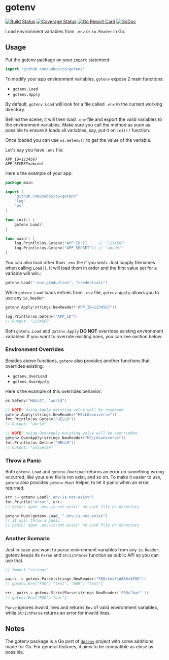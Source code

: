 # gotenv

[![Build Status](https://github.com/subosito/gotenv/workflows/Go%20workflow/badge.svg)](https://github.com/subosito/gotenv/actions)
[![Coverage Status](https://badgen.net/codecov/c/github/subosito/gotenv)](https://codecov.io/gh/subosito/gotenv)
[![Go Report Card](https://goreportcard.com/badge/github.com/subosito/gotenv)](https://goreportcard.com/report/github.com/subosito/gotenv)
[![GoDoc](https://godoc.org/github.com/subosito/gotenv?status.svg)](https://godoc.org/github.com/subosito/gotenv)

Load environment variables from `.env` or `io.Reader` in Go.

## Usage

Put the gotenv package on your `import` statement:

```go
import "github.com/subosito/gotenv"
```

To modify your app environment variables, `gotenv` expose 2 main functions:

- `gotenv.Load`
- `gotenv.Apply`

By default, `gotenv.Load` will look for a file called `.env` in the current working directory.

Behind the scene, it will then load `.env` file and export the valid variables to the environment variables. Make sure you call the method as soon as possible to ensure it loads all variables, say, put it on `init()` function.

Once loaded you can use `os.Getenv()` to get the value of the variable.

Let's say you have `.env` file:

```
APP_ID=1234567
APP_SECRET=abcdef
```

Here's the example of your app:

```go
package main

import (
	"github.com/subosito/gotenv"
	"log"
	"os"
)

func init() {
	gotenv.Load()
}

func main() {
	log.Println(os.Getenv("APP_ID"))     // "1234567"
	log.Println(os.Getenv("APP_SECRET")) // "abcdef"
}
```

You can also load other than `.env` file if you wish. Just supply filenames when calling `Load()`. It will load them in order and the first value set for a variable will win.:

```go
gotenv.Load(".env.production", "credentials")
```

While `gotenv.Load` loads entries from `.env` file, `gotenv.Apply` allows you to use any `io.Reader`:

```go
gotenv.Apply(strings.NewReader("APP_ID=1234567"))

log.Println(os.Getenv("APP_ID"))
// Output: "1234567"
```

Both `gotenv.Load` and `gotenv.Apply` **DO NOT** overrides existing environment variables. If you want to override existing ones, you can see section below.

### Environment Overrides

Besides above functions, `gotenv` also provides another functions that overrides existing:

- `gotenv.OverLoad`
- `gotenv.OverApply`


Here's the example of this overrides behavior:

```go
os.Setenv("HELLO", "world")

// NOTE: using Apply existing value will be reserved
gotenv.Apply(strings.NewReader("HELLO=universe"))
fmt.Println(os.Getenv("HELLO"))
// Output: "world"

// NOTE: using OverApply existing value will be overridden
gotenv.OverApply(strings.NewReader("HELLO=universe"))
fmt.Println(os.Getenv("HELLO"))
// Output: "universe"
```

### Throw a Panic

Both `gotenv.Load` and `gotenv.OverLoad` returns an error on something wrong occurred, like your env file is not exist, and so on. To make it easier to use, `gotenv` also provides `gotenv.Must` helper, to let it panic when an error returned.

```go
err := gotenv.Load(".env-is-not-exist")
fmt.Println("error", err)
// error: open .env-is-not-exist: no such file or directory

gotenv.Must(gotenv.Load, ".env-is-not-exist")
// it will throw a panic
// panic: open .env-is-not-exist: no such file or directory
```

### Another Scenario

Just in case you want to parse environment variables from any `io.Reader`, gotenv keeps its `Parse` and `StrictParse` function as public API so you can use that.

```go
// import "strings"

pairs := gotenv.Parse(strings.NewReader("FOO=test\nBAR=$FOO"))
// gotenv.Env{"FOO": "test", "BAR": "test"}

err, pairs = gotenv.StrictParse(strings.NewReader(`FOO="bar"`))
// gotenv.Env{"FOO": "bar"}
```

`Parse` ignores invalid lines and returns `Env` of valid environment variables, while `StrictParse` returns an error for invalid lines.

## Notes

The gotenv package is a Go port of [`dotenv`](https://github.com/bkeepers/dotenv) project with some additions made for Go. For general features, it aims to be compatible as close as possible.

